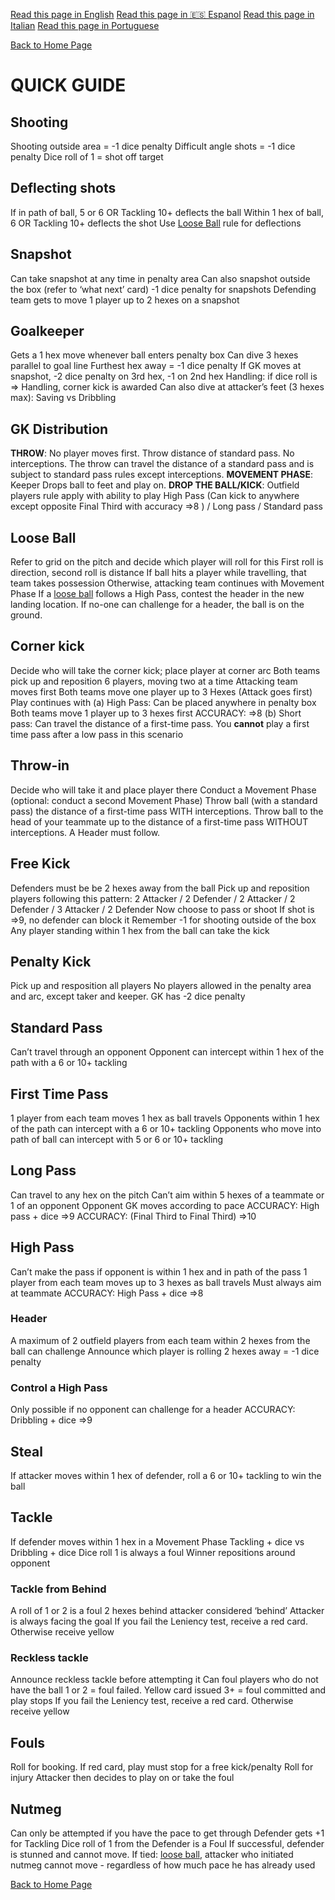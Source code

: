 [Read this page in English](https://counterattackgame.github.io/wiki/quick_guide)
[Read this page in 🇪🇸 Espanol](https://counterattackgame.github.io/wiki/es/quick_guide)
[Read this page in Italian](https://counterattackgame.github.io/wiki/it/quick_guide)
[Read this page in Portuguese](https://counterattackgame.github.io/wiki/pt/quick_guide)

[Back to Home Page](https://counterattackgame.github.io/wiki/index)
# QUICK GUIDE

## Shooting

Shooting outside area = -1 dice penalty
Difficult angle shots = -1 dice penalty
Dice roll of 1 = shot off target

## Deflecting shots

If in path of ball, 5 or 6 OR Tackling 10+ deflects the ball
Within 1 hex of ball, 6 OR Tackling 10+ deflects the shot
Use [Loose Ball](https://counterattackgame.github.io/wiki/loose_ball) rule for deflections

## Snapshot

Can take snapshot at any time in penalty area
Can also snapshot outside the box (refer to ‘what next’ card)
-1 dice penalty for snapshots
Defending team gets to move 1 player up to 2 hexes on a snapshot

## Goalkeeper

Gets a 1 hex move whenever ball enters penalty box
Can dive 3 hexes parallel to goal line
Furthest hex away = -1 dice penalty
If GK moves at snapshot, -2 dice penalty on 3rd hex, -1 on 2nd hex
Handling: if dice roll is => Handling, corner kick is awarded
Can also dive at attacker’s feet (3 hexes max): Saving vs Dribbling

## GK Distribution

**THROW**: No player moves first. Throw distance of standard pass. No interceptions. The throw can travel the distance of a standard pass and is subject to standard pass rules except interceptions. 
**MOVEMENT PHASE**: Keeper Drops ball to feet and play on.
**DROP THE BALL/KICK**: Outfield players rule apply with ability to play High Pass (Can kick to anywhere except opposite Final Third with accuracy =>8
) / Long pass / Standard pass

## Loose Ball

Refer to grid on the pitch and decide which player will roll for this
First roll is direction, second roll is distance
If ball hits a player while travelling, that team takes possession
Otherwise, attacking team continues with Movement Phase
If a [loose ball](https://counterattackgame.github.io/wiki/loose_ball) follows a High Pass, contest the header in the new landing location.
If no-one can challenge for a header, the ball is on the ground.

## Corner kick

Decide who will take the corner kick; place player at corner arc
Both teams pick up and reposition 6 players, moving two at a time
Attacking team moves first
Both teams move one player up to 3 Hexes (Attack goes first)
Play continues with
(a) High Pass: Can be placed anywhere in penalty box Both teams move 1 player up to 3 hexes first ACCURACY: =>8
(b) Short pass: Can travel the distance of a first-time pass. You **cannot** play a first time pass after a low pass in this scenario

## Throw-in

Decide who will take it and place player there
Conduct a Movement Phase (optional: conduct a second Movement Phase)
Throw ball (with a standard pass) the distance of a first-time pass WITH interceptions.
Throw ball to the head of your teammate up to the distance of a first-time pass WITHOUT interceptions. A Header must follow.

## Free Kick

Defenders must be be 2 hexes away from the ball
Pick up and reposition players following this pattern:
2 Attacker / 2 Defender / 2 Attacker / 2 Defender / 3 Attacker / 2 Defender
Now choose to pass or shoot
If shot is =>9, no defender can block it
Remember -1 for shooting outside of the box
Any player standing within 1 hex from the ball can take the kick

## Penalty Kick

Pick up and resposition all players
No players allowed in the penalty area and arc, except taker and keeper.
GK has -2 dice penalty

## Standard Pass

Can’t travel through an opponent
Opponent can intercept within 1 hex of the path with a 6 or 10+ tackling

## First Time Pass

1 player from each team moves 1 hex as ball travels
Opponents within 1 hex of the path can intercept with a 6 or 10+ tackling
Opponents who move into path of ball can intercept with 5 or 6 or 10+ tackling

## Long Pass

Can travel to any hex on the pitch
Can’t aim within 5 hexes of a teammate or 1 of an opponent
Opponent GK moves according to pace
ACCURACY: High pass + dice =>9
ACCURACY: (Final Third to Final Third) =>10

## High Pass

Can’t make the pass if opponent is within 1 hex and in path of the pass
1 player from each team moves up to 3 hexes as ball travels
Must always aim at teammate
ACCURACY: High Pass + dice =>8

### Header

A maximum of 2 outfield players from each team within 2 hexes from the ball can challenge
Announce which player is rolling
2 hexes away = -1 dice penalty

### Control a High Pass

Only possible if no opponent can challenge for a header
ACCURACY: Dribbling + dice =>9

## Steal

If attacker moves within 1 hex of defender, roll a 6 or 10+ tackling to win the ball

## Tackle

If defender moves within 1 hex in a Movement Phase
Tackling + dice vs Dribbling + dice
Dice roll 1 is always a foul
Winner repositions around opponent
### Tackle from Behind

A roll of 1 or 2 is a foul
2 hexes behind attacker considered ‘behind’
Attacker is always facing the goal
If you fail the Leniency test, receive a red card.
Otherwise receive yellow

### Reckless tackle

Announce reckless tackle before attempting it
Can foul players who do not have the ball
1 or 2 = foul failed. Yellow card issued
3+ = foul committed and play stops
If you fail the Leniency test, receive a red card.
Otherwise receive yellow

## Fouls

Roll for booking.
If red card, play must stop for a free kick/penalty
Roll for injury
Attacker then decides to play on or take the foul

## Nutmeg

Can only be attempted if you have the pace to get through
Defender gets +1 for Tackling
Dice roll of 1 from the Defender is a Foul
If successful, defender is stunned and cannot move.
If tied: [loose ball](https://counterattackgame.github.io/wiki/loose_ball), attacker who initiated nutmeg cannot move - regardless of how much pace he has already used

[Back to Home Page](https://counterattackgame.github.io/wiki/index)
